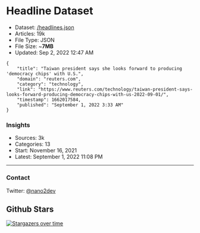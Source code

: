 # Headline Dataset

- Dataset: [/headlines.json](https://raw.githubusercontent.com/fwd/news/master/headlines.json) 
- Articles: 19k
- File Type: JSON
- File Size: ~**7MB**
- Updated: Sep 2, 2022 12:47 AM

```
{
    "title": "Taiwan president says she looks forward to producing 'democracy chips' with U.S.",
    "domain": "reuters.com",
    "category": "technology",
    "link": "https://www.reuters.com/technology/taiwan-president-says-looks-forward-producing-democracy-chips-with-us-2022-09-01/",
    "timestamp": 1662017584,
    "published": "September 1, 2022 3:33 AM"
}
```

### Insights

- Sources: 3k
- Categories: 13
- Start: November 16, 2021
- Latest: September 1, 2022 11:08 PM

---

### Contact 

Twitter: [@nano2dev](https://twitter.com/nano2dev)

## Github Stars

[![Stargazers over time](https://starchart.cc/fwd/news.svg)](https://starchart.cc/fwd/news)
